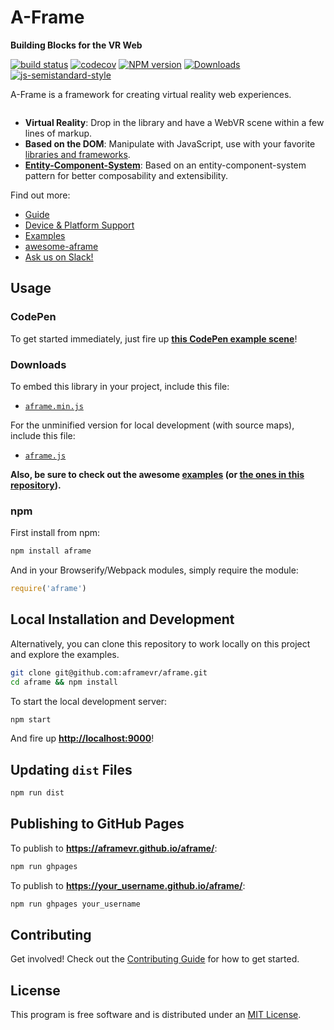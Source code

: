 # A-Frame

**Building Blocks for the VR Web**

[![build status][travis-image]][travis-url]
[![codecov][codecov-image]][codecov-url]
[![NPM version][npm-image]][npm-url]
[![Downloads][downloads-image]][downloads-url]
[![js-semistandard-style][semistandard-image]][semistandard-url]

A-Frame is a framework for creating virtual reality web experiences.

![<a-montage>](https://cloud.githubusercontent.com/assets/674727/14156618/3258460c-f67c-11e5-8176-5b66c3169a1c.gif)

- **Virtual Reality**: Drop in the library and have a WebVR scene within a few lines of markup.
- **Based on the DOM**: Manipulate with JavaScript, use with your favorite [libraries and frameworks](https://github.com/aframevr/awesome-aframe).
- **[Entity-Component-System](https://aframe.io/docs/core/)**: Based on an entity-component-system pattern for better composability and extensibility.

Find out more:

- [Guide](https://aframe.io/docs/guide/)
- [Device & Platform Support][aframe-browser-support]
- [Examples](https://aframe.io/examples/)
- [awesome-aframe](https://github.com/aframevr/awesome-aframe)
- [Ask us on Slack!](https://aframevr-slack.herokuapp.com/)

## Usage

### CodePen

To get started immediately, just fire up [__this CodePen example scene__](http://codepen.io/team/mozvr/pen/BjygdO?editors=100)!

### Downloads

To embed this library in your project, include this file:

* [`aframe.min.js`](https://aframe.io/releases/0.4.0/aframe.min.js)

For the unminified version for local development (with source maps), include this file:

* [`aframe.js`](https://aframe.io/releases/0.4.0/aframe.js)

__Also, be sure to check out the awesome [examples](https://aframe.io/examples/) (or [the ones in this repository](examples/)).__

### npm

First install from npm:

```sh
npm install aframe
```

And in your Browserify/Webpack modules, simply require the module:

```js
require('aframe')
```

## Local Installation and Development

Alternatively, you can clone this repository to work locally on this project and explore the examples.

```sh
git clone git@github.com:aframevr/aframe.git
cd aframe && npm install
```

To start the local development server:

```sh
npm start
```

And fire up __[http://localhost:9000](http://localhost:9000)__!

## Updating `dist` Files

```sh
npm run dist
```

## Publishing to GitHub Pages

To publish to __https://aframevr.github.io/aframe/__:

```sh
npm run ghpages
```

To publish to __https://your_username.github.io/aframe/__:

```sh
npm run ghpages your_username
```

## Contributing

Get involved! Check out the [Contributing Guide](CONTRIBUTING.md) for how to get started.

## License

This program is free software and is distributed under an [MIT License](LICENSE).

[npm-image]: https://img.shields.io/npm/v/aframe.svg?style=flat-square
[npm-url]: https://npmjs.org/package/aframe
[travis-image]: https://img.shields.io/travis/aframevr/aframe.svg?style=flat-square
[travis-url]: http://travis-ci.org/aframevr/aframe
[downloads-image]: http://img.shields.io/npm/dm/aframe.svg?style=flat-square
[downloads-url]: https://npmjs.org/package/aframe
[semistandard-image]: https://img.shields.io/badge/code%20style-semistandard-brightgreen.svg?style=flat-square
[semistandard-url]: https://github.com/Flet/semistandard
[aframe-browser-support]: https://aframe.io/docs/0.3.0/introduction/device-and-platform-support.html
<!-- codecov -->
[codecov-image]: https://codecov.io/gh/aframevr/aframe/branch/master/graph/badge.svg
[codecov-url]: https://codecov.io/gh/aframevr/aframe

[aframe-browser-support]: https://aframe.io/docs/0.3.0/introduction/device-and-platform-support.html
